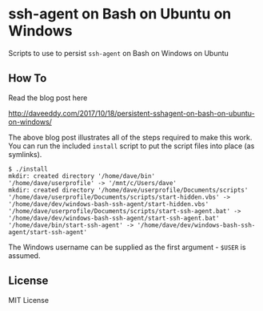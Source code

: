ssh-agent on Bash on Ubuntu on Windows
======================================

Scripts to use to persist `ssh-agent` on Bash on Windows on Ubuntu

How To
-------

Read the blog post here

http://daveeddy.com/2017/10/18/persistent-sshagent-on-bash-on-ubuntu-on-windows/

The above blog post illustrates all of the steps required to make this work.
You can run the included `install` script to put the script files into place
(as symlinks).


```
$ ./install
mkdir: created directory '/home/dave/bin'
'/home/dave/userprofile' -> '/mnt/c/Users/dave'
mkdir: created directory '/home/dave/userprofile/Documents/scripts'
'/home/dave/userprofile/Documents/scripts/start-hidden.vbs' -> '/home/dave/dev/windows-bash-ssh-agent/start-hidden.vbs'
'/home/dave/userprofile/Documents/scripts/start-ssh-agent.bat' -> '/home/dave/dev/windows-bash-ssh-agent/start-ssh-agent.bat'
'/home/dave/bin/start-ssh-agent' -> '/home/dave/dev/windows-bash-ssh-agent/start-ssh-agent'
```

The Windows username can be supplied as the first argument - `$USER` is assumed.

License
-------

MIT License
